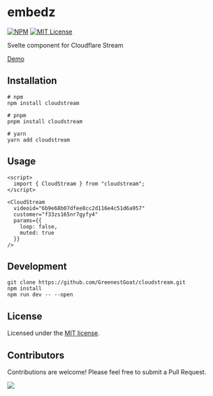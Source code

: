 # embedz

[![NPM](https://img.shields.io/npm/v/cloudstream?color=red)](https://www.npmjs.com/package/cloudstream)
[![MIT License](https://img.shields.io/github/license/GreenestGoat/cloudstream.svg?color=blue)](https://github.com/GreenestGoat/cloudstream/blob/next/LICENSE)

Svelte component for Cloudflare Stream

[Demo](https://svelte.dev/playground/77a3baaf835249d0be3eefc08a4b40ae?version=5.22.6)

## Installation

```shell
# npm
npm install cloudstream
```

```shell
# pnpm
pnpm install cloudstream
```

```shell
# yarn
yarn add cloudstream
```

## Usage

```svelte
<script>
  import { CloudStream } from "cloudstream";
</script>

<CloudStream
  videoid="6b9e68b07dfee8cc2d116e4c51d6a957"
  customer="f33zs165nr7gyfy4"
  params={{
    loop: false,
    muted: true
  }}
/>
```

## Development

```shell
git clone https://github.com/GreenestGoat/cloudstream.git
npm install
npm run dev -- --open
```

## License

Licensed under the [MIT license](https://github.com/GreenestGoat/cloudstream/blob/main/LICENSE.md).

## Contributors

Contributions are welcome! Please feel free to submit a Pull Request.

<a href="https://github.com/GreenestGoat/cloudstream/graphs/contributors">
  <img src="https://contrib.rocks/image?repo=GreenestGoat/cloudstream" />
</a>